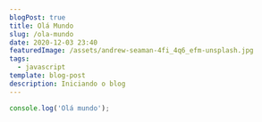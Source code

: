 ```yaml
---
blogPost: true
title: Olá Mundo
slug: /ola-mundo
date: 2020-12-03 23:40
featuredImage: /assets/andrew-seaman-4fi_4q6_efm-unsplash.jpg
tags:
  - javascript
template: blog-post
description: Iniciando o blog
---
```


```js
console.log('Olá mundo');
```